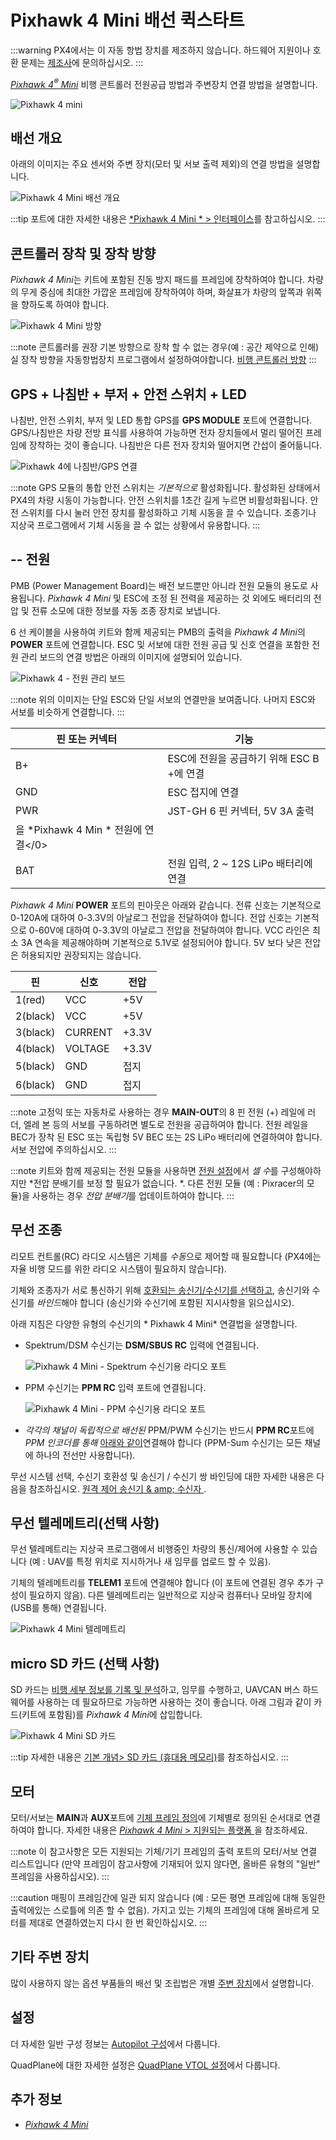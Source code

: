 # Pixhawk 4 Mini 배선 퀵스타트

:::warning PX4에서는 이 자동 항법 장치를 제조하지 않습니다. 하드웨어 지원이나 호환 문제는 [제조사](https://shop.holybro.com/)에 문의하십시오.
:::

[*Pixhawk 4<sup>&reg;</sup> Mini*](../flight_controller/pixhawk4_mini.md) 비행 콘트롤러 전원공급 방법과 주변장치 연결 방법을 설명합니다.

![Pixhawk 4 mini](../../assets/flight_controller/pixhawk4mini/pixhawk4mini_iso_1.png)

## 배선 개요

아래의 이미지는 주요 센서와 주변 장치(모터 및 서보 출력 제외)의 연결 방법을 설명합니다.

![*Pixhawk 4 Mini* 배선 개요](../../assets/flight_controller/pixhawk4mini/pixhawk4mini_wiring_overview.png)

:::tip
포트에 대한 자세한 내용은 [*Pixhawk 4 Mini * &gt; 인터페이스](../flight_controller/pixhawk4_mini.md#interfaces)를 참고하십시오.
:::

## 콘트롤러 장착 및 장착 방향

*Pixhawk 4 Mini*는 키트에 포함된 진동 방지 패드를 프레임에 장착하여야 합니다. 차량의 무게 중심에 최대한 가깝운 프레임에 장착하여야 하며, 화살표가 차량의 앞쪽과 위쪽을 향하도록 하여야 합니다.

![*Pixhawk 4 Mini* 방향](../../assets/flight_controller/pixhawk4mini/pixhawk4mini_orientation.png)

:::note
콘트롤러를 권장 기본 방향으로 장착 할 수 없는 경우(예 : 공간 제약으로 인해) 실 장착 방향을 자동항법장치 프로그램에서 설정하여야합니다. [비행 콘트롤러 방향](../config/flight_controller_orientation.md)
:::

## GPS + 나침반 + 부저 + 안전 스위치 + LED

나침반, 안전 스위치, 부저 및 LED 통합 GPS를 **GPS MODULE** 포트에 연결합니다. GPS/나침반은 차량 전방 표식를 사용하여 가능하면 전자 장치들에서 멀리 떨어진 프레임에 장착하는 것이 좋습니다. 나침반은 다른 전자 장치와 떨어지면 간섭이 줄어듦니다.

![Pixhawk 4에 나침반/GPS 연결](../../assets/flight_controller/pixhawk4mini/pixhawk4mini_gps.png)

:::note GPS
모듈의 통합 안전 스위치는 *기본적으로* 활성화됩니다. 활성화된 상태에서 PX4의 차량 시동이 가능합니다. 안전 스위치를 1초간 길게 누르면 비활성화됩니다. 안전 스위치를 다시 눌러 안전 장치를 활성화하고 기체 시동을 끌 수 있습니다. 조종기나 지상국 프로그램에서 기체 시동을 끌 수 없는 상황에서 유용합니다.
:::

## -- 전원

PMB (Power Management Board)는 배전 보드뿐만 아니라 전원 모듈의 용도로 사용됩니다. *Pixhawk 4 Mini* 및 ESC에 조정 된 전력을 제공하는 것 외에도 배터리의 전압 및 전류 소모에 대한 정보를 자동 조종 장치로 보냅니다.

6 선 케이블을 사용하여 키트와 함께 제공되는 PMB의 출력을 *Pixhawk 4 Mini*의 **POWER** 포트에 연결합니다. ESC 및 서보에 대한 전원 공급 및 신호 연결을 포함한 전원 관리 보드의 연결 방법은 아래의 이미지에 설명되어 있습니다.

![Pixhawk 4 - 전원 관리 보드](../../assets/flight_controller/pixhawk4mini/pixhawk4mini_power_management.png)

:::note
위의 이미지는 단일 ESC와 단일 서보의 연결만을 보여줍니다. 나머지 ESC와 서보를 비슷하게 연결합니다.
:::

| 핀 또는 커넥터 | 기능                                                        |
| -------- | --------------------------------------------------------- |
| B+       | ESC에 전원을 공급하기 위해 ESC B +에 연결                              |
| GND      | ESC 접지에 연결                                                |
| PWR      | JST-GH 6 핀 커넥터, 5V 3A 출력   
을 *Pixhawk 4 Min * 전원에 연결</0> |
| BAT      | 전원 입력, 2 ~ 12S LiPo 배터리에 연결                               |


*Pixhawk 4 Mini* **POWER** 포트의 핀아웃은 아래와 같습니다. 전류 신호는 기본적으로 0-120A에 대하여 0-3.3V의 아날로그 전압을 전달하여야 합니다. 전압 신호는 기본적으로 0-60V에 대하여 0-3.3V의 아날로그 전압을 전달하여야 합니다. VCC 라인은 최소 3A 연속을 제공해야하며 기본적으로 5.1V로 설정되어야 합니다. 5V 보다 낮은 전압은 허용되지만 권장되지는 않습니다.

| 핀        | 신호      | 전압    |
| -------- | ------- | ----- |
| 1(red)   | VCC     | +5V   |
| 2(black) | VCC     | +5V   |
| 3(black) | CURRENT | +3.3V |
| 4(black) | VOLTAGE | +3.3V |
| 5(black) | GND     | 접지    |
| 6(black) | GND     | 접지    |


:::note
고정익 또는 자동차로 사용하는 경우 **MAIN-OUT**의 8 핀 전원 (+) 레일에 러더, 엘레 본 등의 서보를 구동하려면 별도로 전원을 공급하여야 합니다. 전원 레일을 BEC가 장착 된 ESC 또는 독립형 5V BEC 또는 2S LiPo 배터리에 연결하여야 합니다. 서보 전압에 주의하십시오.
:::

<!--In the future, when Pixhawk 4 kit is available, add wiring images/videos for different airframes.-->

:::note
키트와 함께 제공되는 전원 모듈을 사용하면 [전원 설정](https://docs.qgroundcontrol.com/en/SetupView/Power.html)에서 *셀 수*를 구성해야하지만 *전압 분배기를 보정 할 필요가 없습니다. *. 다른 전원 모듈 (예 : Pixracer의 모듈)을 사용하는 경우 *전압 분배기*를 업데이트하여야 합니다.
:::

## 무선 조종

리모트 컨트롤(RC) 라디오 시스템은 기체를 *수동*으로 제어할 때 필요합니다 (PX4에는 자율 비행 모드를 위한 라디오 시스템이 필요하지 않습니다).

기체와 조종자가 서로 통신하기 위해 [호환되는 송신기/수신기를 선택하고](../getting_started/rc_transmitter_receiver.md), 송신기와 수신기를 *바인드*해야 합니다 (송신기와 수신기에 포함된 지시사항을 읽으십시오).

아래 지침은 다양한 유형의 수신기의 * Pixhawk 4 Mini* 연결법을 설명합니다.

- Spektrum/DSM 수신기는 **DSM/SBUS RC** 입력에 연결됩니다.
    
    ![Pixhawk 4 Mini - Spektrum 수신기용 라디오 포트](../../assets/flight_controller/pixhawk4mini/pixhawk4mini_rc_dsmsbus.png)

- PPM 수신기는 **PPM RC** 입력 포트에 연결됩니다.
    
    ![Pixhawk 4 Mini - PPM 수신기용 라디오 포트](../../assets/flight_controller/pixhawk4mini/pixhawk4mini_rc_ppm.png)

- *각각의 채널이 독립적으로 배선된* PPM/PWM 수신기는 반드시 **PPM RC**포트에 *PPM 인코더를 통해* [아래와 같이](http://www.getfpv.com/radios/radio-accessories/holybro-ppm-encoder-module.html)연결해야 합니다 (PPM-Sum 수신기는 모든 채널에 하나의 전선만 사용합니다).

무선 시스템 선택, 수신기 호환성 및 송신기 / 수신기 쌍 바인딩에 대한 자세한 내용은 다음을 참조하십시오. [ 원격 제어 송신기 & amp; 수신자 ](../getting_started/rc_transmitter_receiver.md).

## 무선 텔레메트리(선택 사항)

무선 텔레메트리는 지상국 프로그램에서 비행중인 차량의 통신/제어에 사용할 수 있습니다 (예 : UAV를 특정 위치로 지시하거나 새 임무를 업로드 할 수 있음).

기체의 텔레메트리를 **TELEM1** 포트에 연결해야 합니다 (이 포트에 연결된 경우 추가 구성이 필요하지 않음). 다른 텔레메트리는 일반적으로 지상국 컴퓨터나 모바일 장치에 (USB를 통해) 연결됩니다.

![Pixhawk 4 Mini 텔레메트리](../../assets/flight_controller/pixhawk4mini/pixhawk4mini_telemetry.png)

## micro SD 카드 (선택 사항)

SD 카드는 [비행 세부 정보를 기록 및 분석](../getting_started/flight_reporting.md)하고, 임무를 수행하고, UAVCAN 버스 하드웨어를 사용하는 데 필요하므로 가능하면 사용하는 것이 좋습니다. 아래 그림과 같이 카드(키트에 포함됨)를 *Pixhawk 4 Mini*에 삽입합니다.

![Pixhawk 4 Mini SD 카드](../../assets/flight_controller/pixhawk4mini/pixhawk4mini_sdcard.png)

:::tip
자세한 내용은 [기본 개념> SD 카드 (휴대용 메모리)](../getting_started/px4_basic_concepts.md#sd_cards)를 참조하십시오.
:::

## 모터

모터/서보는 **MAIN**과 **AUX**포트에 [기체 프레임 정의](../airframes/airframe_reference.md)에 기체별로 정의된 순서대로 연결하여야 합니다. 자세한 내용은 [*Pixhawk 4 Mini* > 지원되는 플랫폼 ](../flight_controller/pixhawk4_mini.md#supported-platforms)을 참조하세요.

:::note
이 참고사항은 모든 지원되는 기체/기기 프레임의 출력 포트의 모터/서보 연결 리스트입니다 (만약 프레임이 참고사항에 기재되어 있지 않다면, 올바른 유형의 "일반" 프레임을 사용하십시오).
:::

:::caution
매핑이 프레임간에 일관 되지 않습니다 (예 : 모든 평면 프레임에 대해 동일한 출력에있는 스로틀에 의존 할 수 없음). 가지고 있는 기체의 프레임에 대해 올바르게 모터를 제대로 연결하였는지 다시 한 번 확인하십시오.
:::

## 기타 주변 장치

많이 사용하지 않는 옵션 부품들의 배선 및 조립법은 개별 [주변 장치](../peripherals/README.md)에서 설명합니다.

## 설정

더 자세한 일반 구성 정보는 [Autopilot 구성](../config/README.md)에서 다룹니다.

QuadPlane에 대한 자세한 설정은 [QuadPlane VTOL 설정](../config_vtol/vtol_quad_configuration.md)에서 다룹니다.

<!-- Nice to have detailed wiring infographic and instructions for different vehicle types. -->

## 추가 정보

- [*Pixhawk 4 Mini*](../flight_controller/pixhawk4_mini.md)